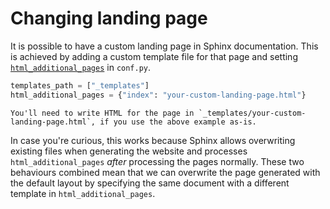 # Changing landing page

It is possible to have a custom landing page in Sphinx documentation. This is achieved by adding a custom template file for that page and setting [`html_additional_pages`][additional-pages] in `conf.py`.

```py
templates_path = ["_templates"]
html_additional_pages = {"index": "your-custom-landing-page.html"}
```

```{note}
You'll need to write HTML for the page in `_templates/your-custom-landing-page.html`, if you use the above example as-is.
```

In case you're curious, this works because Sphinx allows overwriting existing files when generating the website and processes `html_additional_pages` _after_ processing the pages normally. These two behaviours combined mean that we can overwrite the page generated with the default layout by specifying the same document with a different template in `html_additional_pages`.

[additional-pages]: https://www.sphinx-doc.org/en/master/usage/configuration.html#confval-html_additional_pages
